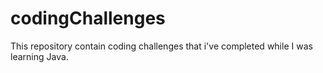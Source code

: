 # codingChallenges
This repository contain coding challenges that i've completed while I was learning Java.
